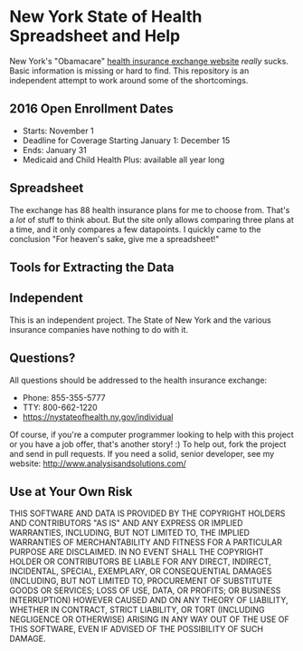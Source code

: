# New York State of Health Spreadsheet and Help

New York's "Obamacare"
[health insurance exchange website](https://nystateofhealth.ny.gov/individual)
_really_ sucks.  Basic information is missing or hard to find.
This repository is an independent attempt to work around some of
the shortcomings.

## 2016 Open Enrollment Dates
* Starts: November 1
* Deadline for Coverage Starting January 1: December 15
* Ends: January 31
* Medicaid and Child Health Plus: available all year long

## Spreadsheet

The exchange has 88 health insurance plans for me to choose from.
That's a _lot_ of stuff to think about.  But the site only allows
comparing three plans at a time, and it only compares a few datapoints.
I quickly came to the conclusion "For heaven's sake, give me a spreadsheet!"



## Tools for Extracting the Data

## Independent

This is an independent project.  The State of New York and the various
insurance companies have nothing to do with it.

## Questions?

All questions should be addressed to the health insurance exchange:

* Phone: 855-355-5777
* TTY: 800-662-1220
* https://nystateofhealth.ny.gov/individual

Of course, if you're a computer programmer looking to help with this
project or you have a job offer, that's another story! :)  To help out,
fork the project and send in pull requests.  If you need a solid, senior
developer, see my website: http://www.analysisandsolutions.com/

## Use at Your Own Risk

THIS SOFTWARE AND DATA IS PROVIDED BY THE COPYRIGHT HOLDERS AND CONTRIBUTORS
"AS IS" AND ANY EXPRESS OR IMPLIED WARRANTIES, INCLUDING, BUT NOT LIMITED TO,
THE IMPLIED WARRANTIES OF MERCHANTABILITY AND FITNESS FOR A PARTICULAR PURPOSE
ARE DISCLAIMED. IN NO EVENT SHALL THE COPYRIGHT HOLDER OR CONTRIBUTORS BE
LIABLE FOR ANY DIRECT, INDIRECT, INCIDENTAL, SPECIAL, EXEMPLARY, OR
CONSEQUENTIAL DAMAGES (INCLUDING, BUT NOT LIMITED TO, PROCUREMENT OF SUBSTITUTE
GOODS OR SERVICES; LOSS OF USE, DATA, OR PROFITS; OR BUSINESS INTERRUPTION)
HOWEVER CAUSED AND ON ANY THEORY OF LIABILITY, WHETHER IN CONTRACT, STRICT
LIABILITY, OR TORT (INCLUDING NEGLIGENCE OR OTHERWISE) ARISING IN ANY WAY OUT
OF THE USE OF THIS SOFTWARE, EVEN IF ADVISED OF THE POSSIBILITY OF SUCH DAMAGE.

